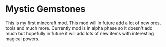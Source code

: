 # Mystic Gemstones

This is my first minecraft mod.
This mod will in future add a lot of new ores, tools and much more.
Currently mod is in alpha phase so it doesn't add much but hopefully in future it will add lots of new 
items with interesting magical powers.

